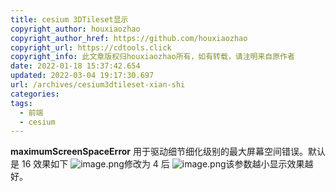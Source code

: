 ```yaml
---
title: cesium 3DTileset显示
copyright_author: houxiaozhao
copyright_author_href: https://github.com/houxiaozhao
copyright_url: https://cdtools.click
copyright_info: 此文章版权归houxiaozhao所有，如有转载，请注明来自原作者
date: 2022-01-18 15:37:42.654
updated: 2022-03-04 19:17:30.697
url: /archives/cesium3dtileset-xian-shi
categories:
tags:
  - 前端
  - cesium
---
```


**maximumScreenSpaceError**
用于驱动细节细化级别的最大屏幕空间错误。默认是 16
效果如下
![image.png](https://cdn.jsdelivr.net/gh/houxiaozhao/imageLibrary@master/uPic/2022/05/20/r3zTDc.png)修改为 4 后
![image.png](https://cdn.jsdelivr.net/gh/houxiaozhao/imageLibrary@master/uPic/2022/05/20/ExWdUt.png)该参数越小显示效果越好。
